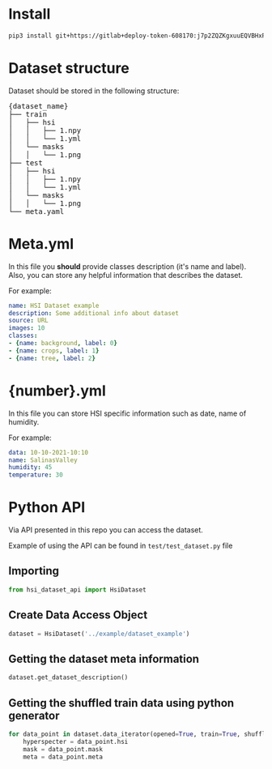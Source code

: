# Install

```bash
pip3 install git+https://gitlab+deploy-token-608170:j7p2ZQZKgxuuEQVBHxPL@gitlab.com/Banayaki/hsi_dataset_api.git
```

# Dataset structure
Dataset should be stored in the following structure:

<pre>
{dataset_name}
├── train
│   ├── hsi
│   │   ├── 1.npy
│   │   └── 1.yml
│   └── masks
│   │   └── 1.png
├── test
│   ├── hsi
│   │   ├── 1.npy
│   │   └── 1.yml
│   └── masks
│   │   └── 1.png
└── meta.yaml
</pre>

# Meta.yml
In this file you **should** provide classes description (it's name and label). Also, you can store any helpful information that describes the dataset. 

For example:

```yaml
name: HSI Dataset example
description: Some additional info about dataset
source: URL
images: 10
classes:
- {name: background, label: 0}
- {name: crops, label: 1}
- {name: tree, label: 2}
```

# {number}.yml
In this file you can store HSI specific information such as date, name of humidity. 

For example:

```yaml
data: 10-10-2021-10:10
name: SalinasValley
humidity: 45
temperature: 30
```

# Python API
Via API presented in this repo you can access the dataset.

Example of using the API can be found in `test/test_dataset.py` file

## Importing

```python
from hsi_dataset_api import HsiDataset
```

## Create Data Access Object
```python
dataset = HsiDataset('../example/dataset_example')
```

## Getting the dataset meta information
```python
dataset.get_dataset_description()
```

## Getting the shuffled train data using python generator
```python
for data_point in dataset.data_iterator(opened=True, train=True, shuffled=True):
    hyperspecter = data_point.hsi
    mask = data_point.mask
    meta = data_point.meta
```

